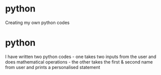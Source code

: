 # python
Creating my own python codes
# python
I have written two python codes
    - one takes two inputs from the user and does mathematical operations
    - the other takes the first & second name from user and prints a personalised statement
     
